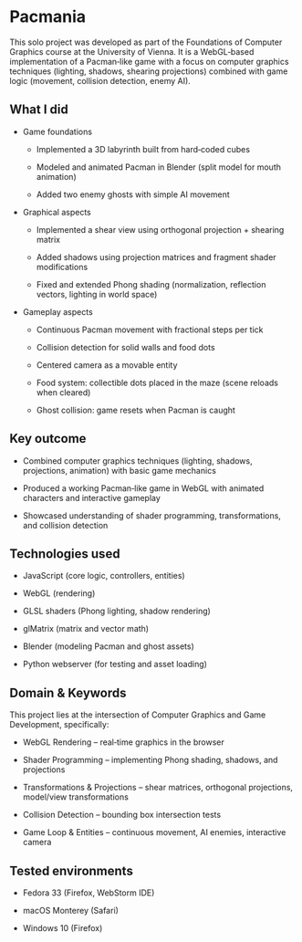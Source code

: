 # Pacmania
This solo project was developed as part of the Foundations of Computer Graphics course at the University of Vienna. It is a WebGL‑based implementation of a Pacman‑like game with a focus on computer graphics techniques (lighting, shadows, shearing projections) combined with game logic (movement, collision detection, enemy AI).

## What I did
- Game foundations

  - Implemented a 3D labyrinth built from hard‑coded cubes

  - Modeled and animated Pacman in Blender (split model for mouth animation)

  - Added two enemy ghosts with simple AI movement

- Graphical aspects

  - Implemented a shear view using orthogonal projection + shearing matrix

  - Added shadows using projection matrices and fragment shader modifications

  - Fixed and extended Phong shading (normalization, reflection vectors, lighting in world space)

- Gameplay aspects

  - Continuous Pacman movement with fractional steps per tick

  - Collision detection for solid walls and food dots

  - Centered camera as a movable entity

  - Food system: collectible dots placed in the maze (scene reloads when cleared)

  - Ghost collision: game resets when Pacman is caught

## Key outcome
- Combined computer graphics techniques (lighting, shadows, projections, animation) with basic game mechanics

- Produced a working Pacman‑like game in WebGL with animated characters and interactive gameplay

- Showcased understanding of shader programming, transformations, and collision detection

## Technologies used
- JavaScript (core logic, controllers, entities)

- WebGL (rendering)

- GLSL shaders (Phong lighting, shadow rendering)

- glMatrix (matrix and vector math)

- Blender (modeling Pacman and ghost assets)

- Python webserver (for testing and asset loading)

## Domain & Keywords
This project lies at the intersection of Computer Graphics and Game Development, specifically:

- WebGL Rendering – real‑time graphics in the browser

- Shader Programming – implementing Phong shading, shadows, and projections

- Transformations & Projections – shear matrices, orthogonal projections, model/view transformations

- Collision Detection – bounding box intersection tests

- Game Loop & Entities – continuous movement, AI enemies, interactive camera

## Tested environments
- Fedora 33 (Firefox, WebStorm IDE)

- macOS Monterey (Safari)

- Windows 10 (Firefox)
